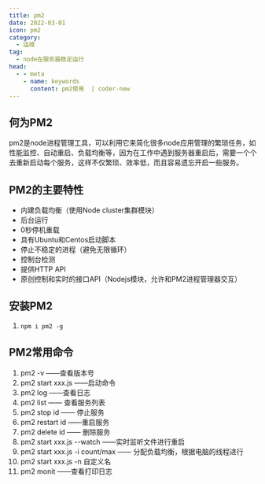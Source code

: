 ```yaml
---
title: pm2
date: 2022-03-01
icon: pm2
category:
  - 运维
tag:
  - node在服务器稳定运行
head:
  - - meta
    - name: keywords
      content: pm2使用  | coder-new
---
```



## 何为PM2

pm2是node进程管理工具，可以利用它来简化很多node应用管理的繁琐任务，如性能监控、自动重启、负载均衡等，因为在工作中遇到服务器重启后，需要一个个去重新启动每个服务，这样不仅繁琐、效率低，而且容易遗忘开启一些服务。

## PM2的主要特性

- 内建负载均衡（使用Node cluster集群模块）
- 后台运行
- 0秒停机重载
- 具有Ubuntu和Centos启动脚本
- 停止不稳定的进程（避免无限循环）
- 控制台检测
- 提供HTTP API
- 原创控制和实时的接口API（Nodejs模块，允许和PM2进程管理器交互）

## 安装PM2

1. `npm i pm2 -g`

## PM2常用命令

1. pm2 -v ——查看版本号
2. pm2 start xxx.js ——启动命令
3. pm2 log ——查看日志
4. pm2 list —— 查看服务列表
5. pm2 stop id —— 停止服务
6. pm2 restart id ——重启服务
7. pm2 delete id —— 删除服务
8. pm2 start xxx.js --watch ——实时监听文件进行重启
9. pm2 start xxx.js -i count/max —— 分配负载均衡，根据电脑的线程进行
10. pm2 start xxx.js -n 自定义名
11. pm2 monit ——查看打印日志
